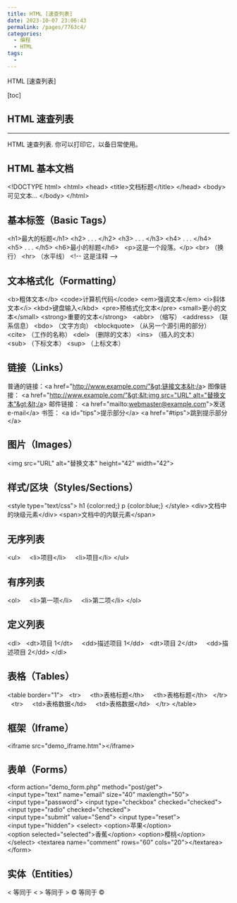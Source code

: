 ```yaml
---
title: HTML [速查列表]
date: 2023-10-07 23:06:43
permalink: /pages/7763c4/
categories:
  - 编程
  - HTML
tags:
  - 
---
```

HTML [速查列表]

[toc]

## **HTML 速查列表**

* * *

HTML 速查列表. 你可以打印它，以备日常使用。
## **HTML 基本文档**

&lt;!DOCTYPE html&gt;
&lt;html&gt;
&lt;head&gt;
&lt;title&gt;文档标题&lt;/title&gt;
&lt;/head&gt;
&lt;body&gt;
可见文本...
&lt;/body&gt;
&lt;/html&gt;

## **基本标签（Basic Tags）**

&lt;h1&gt;最大的标题&lt;/h1&gt;
&lt;h2&gt; . . . &lt;/h2&gt;
&lt;h3&gt; . . . &lt;/h3&gt;
&lt;h4&gt; . . . &lt;/h4&gt;
&lt;h5&gt; . . . &lt;/h5&gt;
&lt;h6&gt;最小的标题&lt;/h6&gt;
 
&lt;p&gt;这是一个段落。&lt;/p&gt;
&lt;br&gt; （换行）
&lt;hr&gt; （水平线）
&lt;!-- 这是注释 --&gt;

## **文本格式化（Formatting）**

&lt;b&gt;粗体文本&lt;/b&gt;
&lt;code&gt;计算机代码&lt;/code&gt;
&lt;em&gt;强调文本&lt;/em&gt;
&lt;i&gt;斜体文本&lt;/i&gt;
&lt;kbd&gt;键盘输入&lt;/kbd&gt; 
&lt;pre&gt;预格式化文本&lt;/pre&gt;
&lt;small&gt;更小的文本&lt;/small&gt;
&lt;strong&gt;重要的文本&lt;/strong&gt;
 
&lt;abbr&gt; （缩写）
&lt;address&gt; （联系信息）
&lt;bdo&gt; （文字方向）
&lt;blockquote&gt; （从另一个源引用的部分）
&lt;cite&gt; （工作的名称）
&lt;del&gt; （删除的文本）
&lt;ins&gt; （插入的文本）
&lt;sub&gt; （下标文本）
&lt;sup&gt; （上标文本）

## **链接（Links）**

普通的链接：&lt;a href="http://www.example.com/"&gt;链接文本&lt;/a&gt;
图像链接： &lt;a href="http://www.example.com/"&gt;&lt;img src="URL" alt="替换文本"&gt;&lt;/a&gt;
邮件链接： &lt;a href="mailto:webmaster@example.com"&gt;发送e-mail&lt;/a&gt;
书签：
&lt;a id="tips"&gt;提示部分&lt;/a&gt;
&lt;a href="#tips"&gt;跳到提示部分&lt;/a&gt;

## **图片（Images）**

&lt;img src="URL" alt="替换文本" height="42" width="42"&gt;

## **样式/区块（Styles/Sections）**

&lt;style type="text/css"&gt;
h1 {color:red;}
p {color:blue;}
&lt;/style&gt;
&lt;div&gt;文档中的块级元素&lt;/div&gt;
&lt;span&gt;文档中的内联元素&lt;/span&gt;

## **无序列表**

&lt;ul&gt;
    &lt;li&gt;项目&lt;/li&gt;
    &lt;li&gt;项目&lt;/li&gt;
&lt;/ul&gt;

## **有序列表**

&lt;ol&gt;
    &lt;li&gt;第一项&lt;/li&gt;
    &lt;li&gt;第二项&lt;/li&gt;
&lt;/ol&gt;

## **定义列表**

&lt;dl&gt;
  &lt;dt&gt;项目 1&lt;/dt&gt;
    &lt;dd&gt;描述项目 1&lt;/dd&gt;
  &lt;dt&gt;项目 2&lt;/dt&gt;
    &lt;dd&gt;描述项目 2&lt;/dd&gt;
&lt;/dl&gt;

## **表格（Tables）**

&lt;table border="1"&gt;
  &lt;tr&gt;
    &lt;th&gt;表格标题&lt;/th&gt;
    &lt;th&gt;表格标题&lt;/th&gt;
  &lt;/tr&gt;
  &lt;tr&gt;
    &lt;td&gt;表格数据&lt;/td&gt;
    &lt;td&gt;表格数据&lt;/td&gt;
  &lt;/tr&gt;
&lt;/table&gt;

## **框架（Iframe）**

&lt;iframe src="demo_iframe.htm"&gt;&lt;/iframe&gt;

## **表单（Forms）**

&lt;form action="demo_form.php" method="post/get"&gt;
&lt;input type="text" name="email" size="40" maxlength="50"&gt;
&lt;input type="password"&gt;
&lt;input type="checkbox" checked="checked"&gt;
&lt;input type="radio" checked="checked"&gt;
&lt;input type="submit" value="Send"&gt;
&lt;input type="reset"&gt;
&lt;input type="hidden"&gt;
&lt;select&gt;
&lt;option&gt;苹果&lt;/option&gt;
&lt;option selected="selected"&gt;香蕉&lt;/option&gt;
&lt;option&gt;樱桃&lt;/option&gt;
&lt;/select&gt;
&lt;textarea name="comment" rows="60" cols="20"&gt;&lt;/textarea&gt;
 
&lt;/form&gt;

## **实体（Entities）**

&lt; 等同于 <
&gt; 等同于 >
&#169; 等同于 ©